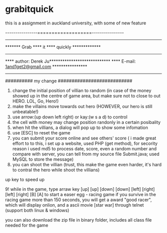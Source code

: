 grabitquick
===========

this is a assignment in auckland university, with some of new feature

----------------===================----------------
***************************************************
*******  Grab  **** it ****  quickly  *************
***************************************************
****  author: Derek Ju****************************
****  E-mail: 1and1get2@gmail.com  ****************
***************************************************

##########   my change  ###########################
1. change the initial position of villian to random 
	(in case of the money showed up in the centre of game area, but make sure not to close to out HERO. LOL, Go, Hero!)
2. make the villains move towards out hero (HOWEVER, our hero is still unbeatable!)
3. use arrow:(up down left right) or kay:(w s a d) to control 
4. the cell with money may change position randonly in a certain posibality
5. when hit the villians, a dialog will pop up to show some infomation
6. use [ESC] to reset the game
7. you can submit your score online and see others' score
	( i made great effort to to this, i set up a website, used PHP (get method), for secority reason i used md5 to process date, score, even a random number and compare with server, you can tell from my source file Submit.java; used MySQL to store the message)
8. you can shoot the villian (trust, this make the game even harder, it's hard to contral the hero while shoot the villians)


up key to speed up

9!    while in the game, type arraw key  [up] [up] [down] [down] [left] [right] [left] [right] [B] [A] to start a easer egg - racing game
	if you survive in the racing game more than 150 seconds, you will get a award "good racer", which will display onlion, and a ascii movie [star war] through telnet (support both linux & windows)

you can also download the zip file in binary folder, includes all class file needed for the game
